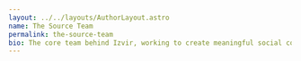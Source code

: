 ```yaml
---
layout: ../../layouts/AuthorLayout.astro
name: The Source Team
permalink: the-source-team
bio: The core team behind Izvir, working to create meaningful social connections.
---
```

